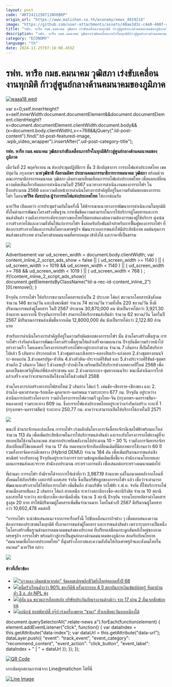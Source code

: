 ```yaml
---
layout: post
code: "ART2411250711NV08RP"
origin_url: "https://www.matichon.co.th/economy/news_4919218"
image: "https://github.com/user-attachments/assets/40ae3d3c-c4e0-400f-a637-32ae6ccba3c5"
title: "รฟท. หารือ กมธ.คมนาคม วุฒิสภา เร่งขับเคลื่อนงานทุกมิติ ก้าวสู่ศูนย์กลางด้านคมนาคมของภูมิภาค"
description: "รฟท. หารือ กมธ.คมนาคม วุฒิสภาเร่งขับเคลื่อนภารกิจในทุกมิติก้าวสู่ศูนย์กลางด้านคมนาคมของภูมิภาค"
category: "ECONOMY"
language: "th"
date: 2024-11-25T07:16:08.455Z
---
```


# รฟท. หารือ กมธ.คมนาคม วุฒิสภา เร่งขับเคลื่อนงานทุกมิติ ก้าวสู่ศูนย์กลางด้านคมนาคมของภูมิภาค

[![](https://www.matichon.co.th/wp-content/uploads/2024/11/waaa18-wed.jpg "waaa18 wed")](https://www.matichon.co.th/wp-content/uploads/2024/11/waaa18-wed.jpg)

var x=0;self.innerHeight?x=self.innerWidth:document.documentElement&&document.documentElement.clientHeight?x=document.documentElement.clientWidth:document.body&&(x=document.body.clientWidth),x<=768&&jQuery(".td-post-content").find(".td-post-featured-image, .wpb\_video\_wrapper").insertAfter(".ud-post-category-title");

**รฟท. หารือ กมธ.คมนาคม วุฒิสภาเร่งขับเคลื่อนภารกิจในทุกมิติก้าวสู่ศูนย์กลางด้านคมนาคมของภูมิภาค**

เมื่อวันที่ 22 พฤศจิกายน ณ ห้องประชุมปฏิบัติการ ชั้น 3 ตึกบัญชาการ การรถไฟแห่งประเทศไทย เขตปทุมวัน กรุงเทพฯ **นายวุฒิชาติ กัลยาณมิตร ประธานคณะกรรมาธิการการคมนาคม วุฒิสภา** พร้อมด้วยคณะกรรมาธิการการคมนาคม วุฒิสภา เดินทางมาเยี่ยมเยือนการรถไฟแห่งประเทศไทย เพื่อแลกเปลี่ยนความคิดเห็นเกี่ยวกับผลการดำเนินงานในปี 2567 แนวทางการดำเนินงานของการรถไฟฯ ในปีงบประมาณ 2568 และความคืบหน้าการดำเนินโครงการสำคัญที่อยู่ในความรับผิดชอบของการรถไฟฯ โดยน**ายวีริศ อัมระปาล ผู้ว่าการรถไฟแห่งประเทศไทย** ให้การต้อนรับ

นายวีริศ เปิดเผยว่า การประชุมร่วมกันในครั้งนี้ ได้พิจารณาแนวทางการพัฒนาการดำเนินงานในทุกมิติ ทั้งในด้านการพัฒนาโครงสร้างพื้นฐาน การเพิ่มขีดความสามารถในการให้บริการผู้โดยสารและการขนส่งสินค้า รวมถึงการยกระดับระบบรางของไทยให้ตอบสนองต่อความต้องการของผู้ใช้บริการ มุ่งเน้นการสร้างรายได้และความยั่งยืนให้แก่การรถไฟฯ ซึ่งสอดรับกับพันธกิจสำหรับการฟื้นฟูของการรถไฟฯ ที่ต้องการสร้างรายได้และการเติบโตทางเศรษฐกิจ พัฒนาระบบการขนส่งให้มีประสิทธิภาพ ลดต้นทุนการขนส่งของประเทศ ผ่านโครงข่ายคมนาคมที่ครอบคลุม เข้าถึงได้ และราคาที่เป็นธรรม

![](https://www.matichon.co.th/wp-content/uploads/2024/11/468396645_992780376213287_8776100153416661926_n.jpg)

Advertisement var ud\_screen\_width = document.body.clientWidth; var content\_inline\_2\_script\_ads\_show = false || ( ud\_screen\_width >= 1140 ) || ( ud\_screen\_width >= 1019 && ud\_screen\_width < 1140 ) || ( ud\_screen\_width >= 768 && ud\_screen\_width < 1019 ) || ( ud\_screen\_width < 768 ) ; if(!content\_inline\_2\_script\_ads\_show){ document.getElementsByClassName("td-a-rec-id-content\_inline\_2")\[0\].remove(); }

ปัจจุบัน การรถไฟฯ ให้บริการขบวนรถโดยสารแบ่งเป็น 2 ประเภท ได้แก่ ขบวนรถโดยสารเชิงสังคม จำนวน 146 ขบวน/วัน และเชิงพาณิชย์ จำนวน 74 ขบวน/วัน รวมทั้งสิ้น 220 ขบวน/วัน ซึ่งมีปริมาณการขนส่งผู้โดยสาร ในปี 2567 ประมาณ 30,870,000 คน นับเป็นรายได้กว่า 3,921.30 ล้านบาท นอกจากนี้ ปัจจุบันการรถไฟฯ สามารถให้บริการขนส่งสินค้า จำนวน 62 ขบวน/วัน โดยในปี 2567 มีปริมาณการขนส่งเพิ่มขึ้นจากเดิม 12,8000,000 ตัน นับเป็นรายได้กว่า 2,122.60 ล้านบาท

สำหรับการดำเนินโครงการสำคัญที่อยู่ในความรับผิดชอบของการรถไฟฯ นั้น ด้านโครงสร้างพื้นฐาน การรถไฟฯ เร่งรัดดำเนินการพัฒนาโครงสร้างพื้นฐานให้แล้วเสร็จตามแผนงาน ปัจจุบันมีความก้าวหน้าไปอย่างรวดเร็ว โดยเฉพาะโครงการก่อสร้างรถไฟทางคู่ระยะเร่งด่วน จำนวน 7 เส้นทาง ที่เปิดให้บริการไปแล้ว 5 เส้นทาง ประกอบด้วย 1.ช่วงชุมทางฉะเชิงเทรา–คลองสิบเก้า-แก่งคอย 2.ช่วงชุมทางถนนจิระ-ขอนแก่น 3.ช่วงนครปฐม-หัวหิน 4.ช่วงหัวหิน-ประจวบคีรีขันธ์ และ 5.ช่วงประจวบคีรีขันธ์-ชุมพร ส่วนอีก 2 เส้นทาง ได้แก่ 1.ช่วงลพบุรี-ปากน้ำโพ เตรียมเปิดให้บริการช่วงเทศกาลปีใหม่ 2568 เพื่อมอบเป็นของขวัญให้แก่พี่น้องประชาชน และ 2.ช่วงมาบกะเบา-ชุมทางถนนจิระ ขณะนี้ดำเนินการใกล้แล้วเสร็จ คาดว่าจะสามารถเปิดใช้งานได้ในช่วงต้นปี 2568

ส่วนโครงการก่อสร้างทางรถไฟสายใหม่ 2 เส้นทาง ได้แก่ 1. เด่นชัย-เชียงราย-เชียงของ และ 2. บ้านไผ่-มหาสารคาม-ร้อยเอ็ด-มุกดาหาร-นครพนม รวมระยะทาง 677 กม. ปัจจุบัน อยู่ระหว่างดำเนินการก่อสร้างโครงการ รวมถึงโครงการรถไฟความเร็วสูงไทย-จีน (กรุงเทพฯ-นครราชสีมา-หนองคาย) รวมระยะทาง 609 กม. ซึ่งการรถไฟแห่งประเทศไทยอยู่ระหว่างเร่งรัดก่อสร้าง ระยะที่ 1 (กรุงเทพฯ-นครราชสีมา) ระยะทาง 250.77 กม. คาดว่าจะสามารถเปิดให้บริการได้ภายในปี 2571

![](https://www.matichon.co.th/wp-content/uploads/2024/11/S__43565129_0.jpg)

ขณะที่ ด้านรถจักรและล้อเลื่อน การรถไฟฯ เร่งผลักดันโครงการจัดซื้อรถจักรดีเซลไฟฟ้าพร้อมอะไหล่ จำนวน 113 คัน เพื่อเพิ่มประสิทธิภาพในการให้บริการขนส่งสินค้า และรองรับโครงการรถไฟทางคู่ที่จะทยอยเปิดใช้งานในอนาคต สามารถประหยัดพลังงานได้ประมาณ 10 – 30 % รวมถึงการจัดหารถจักรสับเปลี่ยนที่ใช้แบตเตอรี่ จำนวน 17 คัน ทดแทนรถจักรสับเปลี่ยนเดิมที่มีสภาพการใช้งานกว่า 60 ปี รวมทั้งการจัดหารถดีเซลราง (Hybrid DEMU) จำนวน 184 คัน เพื่อเพิ่มปริมาณการขนส่งเชิงพาณิชย์ รองรับทางคู่ ปัจจุบันอยู่ระหว่างการรวบรวมข้อมูลเพิ่มเติมเพื่อชี้แจง สำนักงานนโยบายและแผนการขนส่งและจราจร สำนักงบประมาณ กระทรวงการคลัง เพื่อเสนอต่อกระทรวงคมนาคมต่อไป

ที่ผ่านมา การรถไฟฯ ยังมีรายได้จากการให้เช่าที่กว่า 3,987.19 ล้านบาท แต่ในอนาคตหลังจากโอนที่ทั้งหมดให้กับบริษัท เอสอาร์ที แอสเสท จำกัด ซึ่งเป็นบริษัทลูกของการรถไฟฯ แล้ว เชื่อว่าจะสามารถพัฒนาและสร้างรายได้ให้กับการรถไฟฯ เพิ่มขึ้นอีก ส่วนบริษัท รถไฟฟ้า ร.ฟ.ท. จำกัด ที่ให้บริการรถไฟชานเมืองสายสีแดง 2 เส้นทาง ได้แก่ สายเหนือ ระหว่างสถานีบางซื่อ–สถานีรังสิต จำนวน 10 สถานี และสายใต้ ระหว่าง สถานีบางซื่อ–สถานีตลิ่งชัน จำนวน 3 สถานี ปัจจุบัน จากนโยบายอัตราค่าโดยสารสูงสุด 20 บาท ทำให้มีปริมาณผู้โดยสารเพิ่มขึ้นจำนวนมาก โดยในช่วงปี 2567 มีปริมาณผู้โดยสารกว่า 10,602,478 คนต่อปี

“การรถไฟฯ จะนำข้อเสนอแนะจากการหารือครั้งนี้ ไปขับเคลื่อนภารกิจต่าง ๆ เพื่อตอบสนองความต้องการของประชาชนในทุกมิติ ทั้งภาคการขนส่งผู้โดยสาร และการขนส่งสินค้า เพราะระบบรางเป็นหนึ่งในโครงสร้างพื้นฐานด้านการคมนาคมขนส่งของประเทศ ที่เปรียบเสมือนกระดูกสันหลังใหญ่ของภาคเศรษฐกิจ การรถไฟฯ พร้อมก้าวสู่การเป็นศูนย์กลางด้านคมนาคมของภูมิภาค สอดรับกับนโยบาย “คมนาคมเพื่อโอกาสประเทศไทย” ที่มุ่งสร้างโอกาสและความยั่งยืนให้กับเศรษฐกิจและสังคมไทยในอนาคต” นายวีริศ กล่าว

![](https://www.matichon.co.th/wp-content/uploads/2024/11/S__43565131_0.jpg)

#### ข่าวที่เกี่ยวข้อง

*   [![](https://www.matichon.co.th/wp-content/uploads/2024/11/111-75.jpg)“บาวแดง เดินหน้าแจกต่อ” จัดแคมเปญพลิกชีวิตยิ่งใหญ่ตลอดทั้งปี 68](https://www.matichon.co.th/publicize/news_4919279)
*   [![](https://www.matichon.co.th/wp-content/uploads/2024/11/npl728.jpg)หนี้ครัวเรือนต่ำกว่า 90% ของจีดีพี ครั้งแรกรอบ 4 ปี สถาบันการเงินเข้มปล่อยกู้ จับตาบ้านต่ำ 3 ล. ส่อ NPL พุ่ง](https://www.matichon.co.th/economy/news_4919219)
*   [![](https://www.matichon.co.th/wp-content/uploads/2024/11/1-319.jpg)ปูอัด แฉ ขบวนการล็อกสเปก บริษัทประกันภัยแรงงานต่างด้าว จาก 17 ผ่าน 2 ลั่นเจอซักฟอกแน่](https://www.matichon.co.th/politics/news_4919215)
*   [![](https://www.matichon.co.th/wp-content/uploads/2024/11/11-222.jpg)ออนิกซ์ ฮอสพิทาลิตี้ กรุ๊ป เร่งเครื่องขยาย “ชามา” ทั่วเอเชียตะวันออกเฉียงใต้](https://www.matichon.co.th/publicize/news_4919271)

document.querySelectorAll(".relate-news a").forEach(function(element) { element.addEventListener("click", function() { var dataIndex = this.getAttribute("data-index"); var dataUrl = this.getAttribute("data-url"); dataLayer.push({ "event": "track\_event", "event\_category": "recommend\_content", "event\_action": "click\_button", "event\_label": dataIndex + " | " + dataUrl }); }); });

[![QR Code](https://www.matichon.co.th/wp-content/uploads/2023/07/wob1371z.jpg)](https://lin.ee/ht0nDxX)

เกาะติดทุกสถานการณ์จาก Line@matichon ได้ที่นี่

[![Line Image](https://www.matichon.co.th/wp-content/uploads/2023/07/th.png)](https://lin.ee/ht0nDxX)
